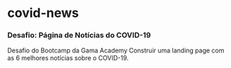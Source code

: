 # covid-news

### Desafio: Página de Notícias do COVID-19

Desafio do Bootcamp da Gama Academy
Construir uma landing page com as 6 melhores notícias sobre o COVID-19.

